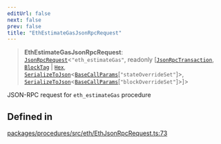```yaml
---
editUrl: false
next: false
prev: false
title: "EthEstimateGasJsonRpcRequest"
---
```


> **EthEstimateGasJsonRpcRequest**: [`JsonRpcRequest`](/reference/tevm/jsonrpc/type-aliases/jsonrpcrequest/)\<`"eth_estimateGas"`, readonly [[`JsonRpcTransaction`](/reference/tevm/procedures/type-aliases/jsonrpctransaction/), [`BlockTag`](/reference/tevm/utils/type-aliases/blocktag/) \| [`Hex`](/reference/tevm/utils/type-aliases/hex/), [`SerializeToJson`](/reference/tevm/procedures/type-aliases/serializetojson/)\<[`BaseCallParams`](/reference/tevm/actions/type-aliases/basecallparams/)\[`"stateOverrideSet"`\]\>, [`SerializeToJson`](/reference/tevm/procedures/type-aliases/serializetojson/)\<[`BaseCallParams`](/reference/tevm/actions/type-aliases/basecallparams/)\[`"blockOverrideSet"`\]\>]\>

JSON-RPC request for `eth_estimateGas` procedure

## Defined in

[packages/procedures/src/eth/EthJsonRpcRequest.ts:73](https://github.com/qbzzt/tevm-monorepo/blob/main/packages/procedures/src/eth/EthJsonRpcRequest.ts#L73)
